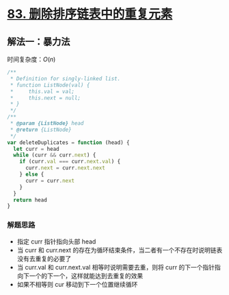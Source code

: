 # [83. 删除排序链表中的重复元素](https://leetcode-cn.com/problems/remove-duplicates-from-sorted-list/)



## 解法一：暴力法

时间复杂度：$O(n)$

```javascript
/**
 * Definition for singly-linked list.
 * function ListNode(val) {
 *     this.val = val;
 *     this.next = null;
 * }
 */
/**
 * @param {ListNode} head
 * @return {ListNode}
 */
var deleteDuplicates = function (head) {
  let curr = head
  while (curr && curr.next) {
    if (curr.val === curr.next.val) {
      curr.next = curr.next.next
    } else {
      curr = curr.next
    }
  }
  return head
}
```



### 解题思路

- 指定 curr 指针指向头部 head
- 当 curr 和 curr.next 的存在为循环结束条件，当二者有一个不存在时说明链表没有去重复的必要了
- 当 curr.val 和 curr.next.val 相等时说明需要去重，则将 curr 的下一个指针指向下一个的下一个，这样就能达到去重复的效果
- 如果不相等则 cur 移动到下一个位置继续循环



